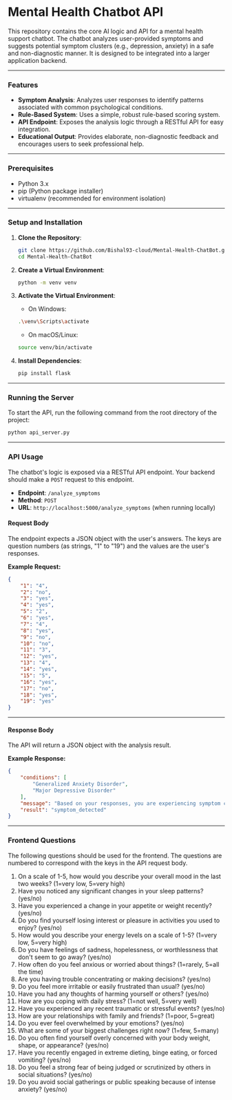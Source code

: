 # Mental Health Chatbot API

This repository contains the core AI logic and API for a mental health support chatbot. The chatbot analyzes user-provided symptoms and suggests potential symptom clusters (e.g., depression, anxiety) in a safe and non-diagnostic manner. It is designed to be integrated into a larger application backend.

---

### Features
- **Symptom Analysis**: Analyzes user responses to identify patterns associated with common psychological conditions.
- **Rule-Based System**: Uses a simple, robust rule-based scoring system.
- **API Endpoint**: Exposes the analysis logic through a RESTful API for easy integration.
- **Educational Output**: Provides elaborate, non-diagnostic feedback and encourages users to seek professional help.

---

### Prerequisites
- Python 3.x
- pip (Python package installer)
- virtualenv (recommended for environment isolation)

---

### Setup and Installation
1. **Clone the Repository**:
    ```bash
    git clone https://github.com/Bishal93-cloud/Mental-Health-ChatBot.git
    cd Mental-Health-ChatBot
    ```

2. **Create a Virtual Environment**:
    ```bash
    python -m venv venv
    ```

3. **Activate the Virtual Environment**:
    - On Windows:
    ```bash
    .\venv\Scripts\activate
    ```
    - On macOS/Linux:
    ```bash
    source venv/bin/activate
    ```

4. **Install Dependencies**:
    ```bash
    pip install flask
    ```

---

### Running the Server
To start the API, run the following command from the root directory of the project:

```bash
python api_server.py
```

---

### API Usage
The chatbot's logic is exposed via a RESTful API endpoint. Your backend should make a `POST` request to this endpoint.

- **Endpoint**: `/analyze_symptoms`
- **Method**: `POST`
- **URL**: `http://localhost:5000/analyze_symptoms` (when running locally)

#### Request Body
The endpoint expects a JSON object with the user's answers. The keys are question numbers (as strings, "1" to "19") and the values are the user's responses.

**Example Request:**
```json
{
    "1": "4",
    "2": "no",
    "3": "yes",
    "4": "yes",
    "5": "2",
    "6": "yes",
    "7": "4",
    "8": "yes",
    "9": "no",
    "10": "no",
    "11": "3",
    "12": "yes",
    "13": "4",
    "14": "yes",
    "15": "5",
    "16": "yes",
    "17": "no",
    "18": "yes",
    "19": "yes"
}
```

---

#### Response Body
The API will return a JSON object with the analysis result.

**Example Response:**
```json
{
    "conditions": [
        "Generalized Anxiety Disorder",
        "Major Depressive Disorder"
    ],
    "message": "Based on your responses, you are experiencing symptom clusters related to the following conditions:\n\nYour responses indicated frequent worry, difficulty concentrating, and feelings of restlessness, which are common signs of generalized anxiety.\n\nYour responses indicated a pattern of low mood, loss of interest in activities, and feelings of sadness, which are key indicators of depression.\n\nIt is very important to remember that this chatbot is not a substitute for a medical professional. Please consider speaking with a qualified therapist or doctor for a proper diagnosis and personalized treatment plan.",
    "result": "symptom_detected"
}
```

---

### Frontend Questions
The following questions should be used for the frontend. The questions are numbered to correspond with the keys in the API request body.

1.  On a scale of 1-5, how would you describe your overall mood in the last two weeks? (1=very low, 5=very high)
2.  Have you noticed any significant changes in your sleep patterns? (yes/no)
3.  Have you experienced a change in your appetite or weight recently? (yes/no)
4.  Do you find yourself losing interest or pleasure in activities you used to enjoy? (yes/no)
5.  How would you describe your energy levels on a scale of 1-5? (1=very low, 5=very high)
6.  Do you have feelings of sadness, hopelessness, or worthlessness that don't seem to go away? (yes/no)
7.  How often do you feel anxious or worried about things? (1=rarely, 5=all the time)
8.  Are you having trouble concentrating or making decisions? (yes/no)
9.  Do you feel more irritable or easily frustrated than usual? (yes/no)
10. Have you had any thoughts of harming yourself or others? (yes/no)
11. How are you coping with daily stress? (1=not well, 5=very well)
12. Have you experienced any recent traumatic or stressful events? (yes/no)
13. How are your relationships with family and friends? (1=poor, 5=great)
14. Do you ever feel overwhelmed by your emotions? (yes/no)
15. What are some of your biggest challenges right now? (1=few, 5=many)
16. Do you often find yourself overly concerned with your body weight, shape, or appearance? (yes/no)
17. Have you recently engaged in extreme dieting, binge eating, or forced vomiting? (yes/no)
18. Do you feel a strong fear of being judged or scrutinized by others in social situations? (yes/no)
19. Do you avoid social gatherings or public speaking because of intense anxiety? (yes/no)
